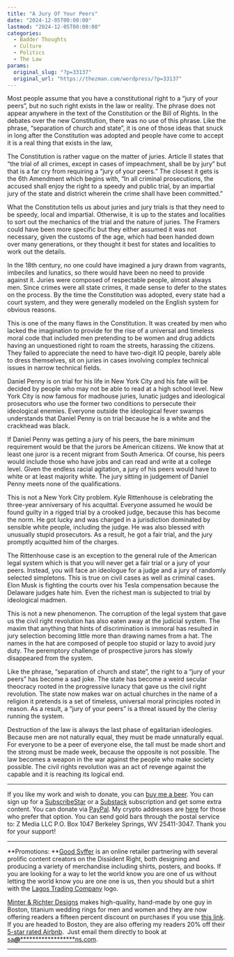 ```yaml
---
title: "A Jury Of Your Peers"
date: "2024-12-05T00:00:00"
lastmod: "2024-12-05T00:00:00"
categories:
  - Badder Thoughts
  - Culture
  - Politics
  - The Law
params:
  original_slug: "?p=33137"
  original_url: "https://thezman.com/wordpress/?p=33137"
---
```


Most people assume that you have a constitutional right to a “jury of
your peers”, but no such right exists in the law or reality. The phrase
does not appear anywhere in the text of the Constitution or the Bill of
Rights. In the debates over the new Constitution, there was no use of
this phrase. Like the phrase, “separation of church and state”, it is
one of those ideas that snuck in long after the Constitution was adopted
and people have come to accept it is a real thing that exists in the
law,

The Constitution is rather vague on the matter of juries. Article II
states that “the trial of all crimes, except in cases of impeachment,
shall be by jury” but that is a far cry from requiring a “jury of your
peers.” The closest it gets is the 6th Amendment which begins with, “In
all criminal prosecutions, the accused shall enjoy the right to a speedy
and public trial, by an impartial jury of the state and district wherein
the crime shall have been committed.”

What the Constitution tells us about juries and jury trials is that they
need to be speedy, local and impartial. Otherwise, it is up to the
states and localities to sort out the mechanics of the trial and the
nature of juries. The Framers could have been more specific but they
either assumed it was not necessary, given the customs of the age, which
had been handed down over many generations, or they thought it best for
states and localities to work out the details.

In the 18th century, no one could have imagined a jury drawn from
vagrants, imbeciles and lunatics, so there would have been no need to
provide against it. Juries were composed of respectable people, almost
always men. Since crimes were all state crimes, it made sense to defer
to the states on the process. By the time the Constitution was adopted,
every state had a court system, and they were generally modeled on the
English system for obvious reasons.

This is one of the many flaws in the Constitution. It was created by men
who lacked the imagination to provide for the rise of a universal and
timeless moral code that included men pretending to be women and drug
addicts having an unquestioned right to roam the streets, harassing the
citizens. They failed to appreciate the need to have two-digit IQ
people, barely able to dress themselves, sit on juries in cases
involving complex technical issues in narrow technical fields.

Daniel Penny is on trial for his life in New York City and his fate will
be decided by people who may not be able to read at a high school level.
New York City is now famous for madhouse juries, lunatic judges and
ideological prosecutors who use the former two conditions to persecute
their ideological enemies. Everyone outside the ideological fever swamps
understands that Daniel Penny is on trial because he is a white and the
crackhead was black.

If Daniel Penny was getting a jury of his peers, the bare minimum
requirement would be that the jurors be American citizens. We know that
at least one juror is a recent migrant from South America. Of course,
his peers would include those who have jobs and can read and write at a
college level. Given the endless racial agitation, a jury of his peers
would have to white or at least majority white. The jury sitting in
judgement of Daniel Penny meets none of the qualifications.

This is not a New York City problem. Kyle Rittenhouse is celebrating the
three-year anniversary of his acquittal. Everyone assumed he would be
found guilty in a rigged trial by a crooked judge, because this has
become the norm. He got lucky and was charged in a jurisdiction
dominated by sensible white people, including the judge. He was also
blessed with unusually stupid prosecutors. As a result, he got a fair
trial, and the jury promptly acquitted him of the charges.

The Rittenhouse case is an exception to the general rule of the American
legal system which is that you will never get a fair trial or a jury of
your peers. Instead, you will face an ideologue for a judge and a jury
of randomly selected simpletons. This is true on civil cases as well as
criminal cases. Elon Musk is fighting the courts over his Tesla
compensation because the Delaware judges hate him. Even the richest man
is subjected to trial by ideological madmen.

This is not a new phenomenon. The corruption of the legal system that
gave us the civil right revolution has also eaten away at the judicial
system. The maxim that anything that hints of discrimination is immoral
has resulted in jury selection becoming little more than drawing names
from a hat. The names in the hat are composed of people too stupid or
lazy to avoid jury duty. The peremptory challenge of prospective jurors
has slowly disappeared from the system.

Like the phrase, “separation of church and state”, the right to a “jury
of your peers” has become a sad joke. The state has become a weird
secular theocracy rooted in the progressive lunacy that gave us the
civil right revolution. The state now makes war on actual churches in
the name of a religion it pretends is a set of timeless, universal moral
principles rooted in reason. As a result, a “jury of your peers” is a
threat issued by the clerisy running the system.

Destruction of the law is always the last phase of egalitarian
ideologies. Because men are not naturally equal, they must be made
unnaturally equal. For everyone to be a peer of everyone else, the tall
must be made short and the strong must be made week, because the
opposite is not possible. The law becomes a weapon in the war against
the people who make society possible. The civil rights revolution was an
act of revenge against the capable and it is reaching its logical end.

------------------------------------------------------------------------

If you like my work and wish to donate, you can
<a href="https://www.buymeacoffee.com/mujolulu" rel="noopener"
target="_blank">buy me a beer</a>. You can sign up for a
<a href="https://www.subscribestar.com/the-z-blog" rel="noopener"
target="_blank">SubscribeStar</a> or a
<a href="https://thedissident.substack.com/" rel="noopener"
target="_blank">Substack</a> subscription and get some extra content.
You can donate via <a
href="https://www.paypal.com/donate/?cmd=_s-xclick&amp;hosted_button_id=UDAS2Q8JYA6CN&amp;source=url"
rel="noopener" target="_blank">PayPal</a>. My crypto addresses are
<a href="https://thezman.com/wordpress/?page_id=22713" rel="noopener"
target="_blank">here</a> for those who prefer that option. You can send
gold bars through the postal service to: Z Media LLC P.O. Box 1047
Berkeley Springs, WV 25411-3047. Thank you for your support!

------------------------------------------------------------------------

**Promotions: **<a href="https://goodsvffer.com/" rel="noopener" target="_blank">Good
Svffer</a> is an online retailer partnering with several prolific
content creators on the Dissident Right, both designing and producing a
variety of merchandise including shirts, posters, and books. If you are
looking for a way to let the world know you are one of us without
letting the world know you are one one is us, then you should but a
shirt with the
<a href="https://goodsvffer.com/products/lagos-trading-company"
rel="noopener" target="_blank">Lagos Trading Company</a> logo.

<a href="https://www.minterandrichterdesigns.com/"
rel="noreferrer nofollow noopener" target="_blank">Minter &amp; Richter
Designs</a> makes high-quality, hand-made by one guy in Boston, titanium
wedding rings for men and women and they are now offering readers a
fifteen percent discount on purchases if you use
<a href="https://www.minterandrichterdesigns.com/discount/ZMAN"
rel="noreferrer nofollow noopener" target="_blank">this link</a>.
<span class="highlight"><span class="colour"><span class="font"><span class="size">If
you are headed to Boston, they are also offering my readers 20% off
their <a
href="https://www.airbnb.com/users/7988017/listings?user_id=7988017&amp;s=3"
rel="noopener noreferrer" target="_blank">5-star rated Airbnb</a>.  Just
email them directly to book at
<a href="mailto:sa***@*********************ns.com"
data-original-string="8gFdgXTymzBFqmrRvgVDBg==cb7e6P2n6xgzkreBzEMq88xJ/EcSVvFBUo8xJV6t+lYVV8/4DCZns2VolPiHq/cGXi0"><span
class="apbct-email-encoder"
data-original-string="BaWy8gSu9PgHHYcejKN8wA==cb7n1ASjcwwwRlTD0evI+B3RapsIj14i8Q4srCRMhacoDL2udDUwgWS5SQPN/YxrCHJ"
title="This contact has been encoded by Anti-Spam by CleanTalk. Click to decode. To finish the decoding make sure that JavaScript is enabled in your browser.">sa<span
class="apbct-blur">***</span>@<span
class="apbct-blur">*********************</span>ns.com</span></a>.</span></span></span></span>

------------------------------------------------------------------------
